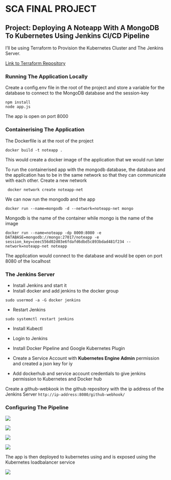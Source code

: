 # SCA FINAL PROJECT

## Project: Deploying A Noteapp With A MongoDB To Kubernetes Using Jenkins CI/CD Pipeline

I’ll be using Terraform to Provision the Kubernetes Cluster and The Jenkins Server.

[Link to Terraform Repository](https://github.com/ToluwalopeAyo/Terraform.git)


### Running The Application Locally

Create a config.env file in the root of the project and store a variable for the database to connect to the MongoDB database and the session-key

```
npm install
node app.js
```
The app is open on port 8000

### Containerising The Application

The Dockerfile is at the root of the project

```docker build -t noteapp .```

This would create a docker image of the application that we would run later

To run the containerised app with the mongodb database, the database and the application has to be in the same network so that they can communicate with each other. Create a new network

``` docker network create noteapp-net```

We can now run the mongodb and the app

```docker run --name=mongodb -d --network=noteapp-net mongo```

Mongodb is the name of the container while mongo is the name of the image

```
docker run --name=noteapp -dp 8000:8080 -e DATABASE=mongodb://mongo:27017/noteapp -e session_key=ceec556d02d03e6fdafd6dbd5c893bdad481f234 --network=noteapp-net noteapp
```

The application would connect to the database and would be open on port 8080 of the localhost

### The Jenkins Server

- Install Jenkins and start it
- Install docker and add jenkins to the docker group 

```sudo usermod -a -G docker jenkins```

- Restart Jenkins

```sudo systemctl restart jenkins```

- Install Kubectl

- Login to Jenkins

- Install Docker Pipeline and Google Kubernetes Plugin

- Create a Service Account with **Kubernetes Engine Admin** permission and created a json key for iy

- Add dockerhub and service account credentials to give jenkins permission to Kubernetes and Docker hub

Create a github-webkook in the github repository with the ip address of the Jenkins Server `http://ip-address:8080/github-webhook/`

### Configuring The Pipeline

![](readme%20pics/Jenkins%203.PNG)

![](readme%20pics/jenk.png)

![](readme%20pics/Jenkk.png)

![](readme%20pics/Jenkins-4.PNG)

The app is then deployed to kubernetes using and is exposed using the Kubernetes loadbalancer service

![](readme%20pics/Kubernetes.png)

